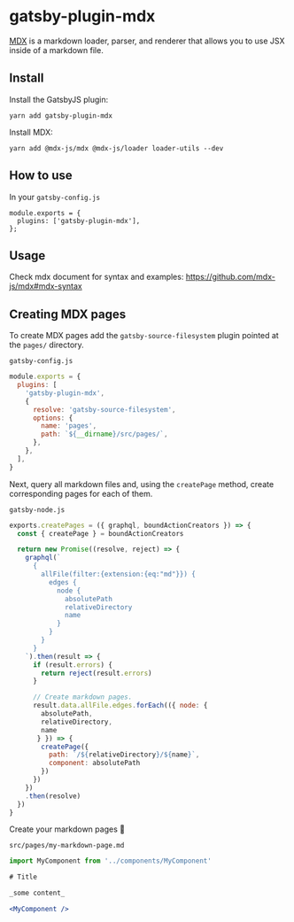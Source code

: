 # gatsby-plugin-mdx

[MDX](https://github.com/mdx-js/mdx) is a markdown loader, parser, and renderer that allows you to use JSX inside of a markdown file. 

## Install

Install the GatsbyJS plugin:

```
yarn add gatsby-plugin-mdx
```

Install MDX:

```
yarn add @mdx-js/mdx @mdx-js/loader loader-utils --dev
```

## How to use

In your `gatsby-config.js`

```
module.exports = {
  plugins: ['gatsby-plugin-mdx'],
};
```

## Usage

Check mdx document for syntax and examples: https://github.com/mdx-js/mdx#mdx-syntax

## Creating MDX pages

To create MDX pages add the `gatsby-source-filesystem` plugin pointed at the `pages/` directory.

`gatsby-config.js`
```js
module.exports = {
  plugins: [
    'gatsby-plugin-mdx',
    {
      resolve: 'gatsby-source-filesystem',
      options: {
        name: 'pages',
        path: `${__dirname}/src/pages/`,
      },
    },
  ],
}
```

Next, query all markdown files and, using the `createPage` method, create corresponding pages for each of them.

`gatsby-node.js`
```js
exports.createPages = ({ graphql, boundActionCreators }) => {
  const { createPage } = boundActionCreators

  return new Promise((resolve, reject) => {
    graphql(`
      { 
        allFile(filter:{extension:{eq:"md"}}) {
          edges {
            node {
              absolutePath
              relativeDirectory
              name
            }
          }
        }
      }
    `).then(result => {
      if (result.errors) {
        return reject(result.errors)
      }

      // Create markdown pages.
      result.data.allFile.edges.forEach(({ node: {
        absolutePath,
        relativeDirectory,
        name
       } }) => {
        createPage({
          path: `/${relativeDirectory}/${name}`,
          component: absolutePath
        })
      })
    })
    .then(resolve)
  })
}
```

Create your markdown pages 🎉 

`src/pages/my-markdown-page.md`

```jsx
import MyComponent from '../components/MyComponent'

# Title

_some content_

<MyComponent />
```

